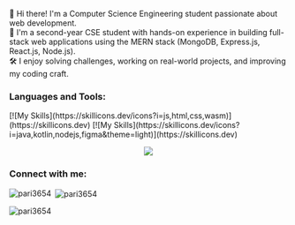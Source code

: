 👋 Hi there! I'm a Computer Science Engineering student passionate about web development.
<br/>
🚀 I'm a second-year CSE student with hands-on experience in building full-stack web applications using the MERN stack (MongoDB, Express.js, React.js, Node.js).
<br/>
🛠️ I enjoy solving challenges,  working on real-world projects, and improving my coding craft.

<h3 align="left">Languages and Tools:</h3>
[![My Skills](https://skillicons.dev/icons?i=js,html,css,wasm)](https://skillicons.dev)
[![My Skills](https://skillicons.dev/icons?i=java,kotlin,nodejs,figma&theme=light)](https://skillicons.dev)
<p align="center">
  <a href="https://skillicons.dev">
    <img src="https://skillicons.dev/icons?i=git,kubernetes,docker,c,vim" />
  </a>
</p>

<h3 align="left">Connect with me:</h3>
<p><img align="left" src="https://github-readme-stats.vercel.app/api/top-langs?username=pari3654&show_icons=true&locale=en&layout=compact" alt="pari3654" /></p>

<p>&nbsp;<img align="center" src="https://github-readme-stats.vercel.app/api?username=pari3654&show_icons=true&locale=en" alt="pari3654" /></p>

<p><img align="center" src="https://github-readme-streak-stats.herokuapp.com/?user=pari3654&" alt="pari3654" />

